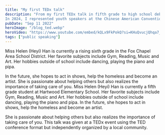 ```yaml
---
title: "My first TEDx talk"
description: "From my first TEDx talk in fifth grade to high school debate championships and bilingual storytelling events, public speaking has shaped my voice as a communicator and leader.
In 2024, I represented youth speakers at the Chinese American Convention in Washington, D.C., leading peers to visit Capitol Hill and deliver a bilingual speech on immigrant history."
pubDate: "Sep 11 2022"
heroImage: "/blog_ted.webp"
heroVideo: "https://www.youtube.com/embed/kQLx9FkPokQ?si=KHuQvucjQhqa7_YY"
tags: ["public speaking"]
---
```


Miss Helen (Heyi) Han is currently a rising sixth grade in the Fox Chapel Area School District. Her favorite subjects include Gym, Reading, Music and Art. Her hobbies outside of school include dancing, playing the piano and pipa. 

In the future, she hopes to act in shows, help the homeless and become an artist. She is passionate about helping others but also realizes the importance of taking care of you.  Miss Helen (Heyi) Han is currently a fifth grade student at Hartwood Elementary School. Her favorite subjects include Gym, Reading, Music and Art. Her hobbies outside of school include dancing, playing the piano and pipa. In the future, she hopes to act in shows, help the homeless and become an artist. 

She is passionate about helping others but also realizes the importance of taking care of you. This talk was given at a TEDx event using the TED conference format but independently organized by a local community.